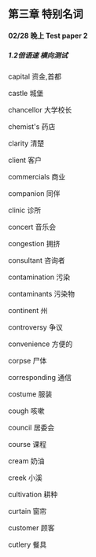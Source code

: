## 第三章 特别名词

#### 02/28 晚上 Test paper 2 

##### 1.2倍语速 横向测试

capital 资金,首都

castle 城堡

chancellor 大学校长

chemist's 药店

clarity 清楚

client 客户

commercials 商业

companion 同伴

clinic 诊所

concert 音乐会

congestion 拥挤

consultant 咨询者

contamination 污染

contaminants 污染物

continent 州

controversy 争议

convenience 方便的

corpse 尸体

corresponding 通信

costume 服装
 
cough 咳嗽

council 居委会

course 课程

cream 奶油

creek 小溪

cultivation 耕种

curtain 窗帘

customer 顾客

cutlery 餐具





